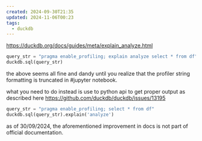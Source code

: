 ```yaml
---
created: 2024-09-30T21:35
updated: 2024-11-06T00:23
tags:
  - duckdb
---
```


https://duckdb.org/docs/guides/meta/explain_analyze.html


```python
query_str = "pragma enable_profiling; explain analyze select * from df"
duckdb.sql(query_str)
```

the above seems all fine and dandy until you realize that the profiler string formatting is truncated in #jupyter notebook.

what you need to do instead is use to python api to get proper output as described here
https://github.com/duckdb/duckdb/issues/13195

```python
query_str = "pragma enable_profiling; select * from df"
duckdb.sql(query_str).explain('analyze')
```

as of 30/09/2024, the aforementioned improvement in docs is not part of official documentation.